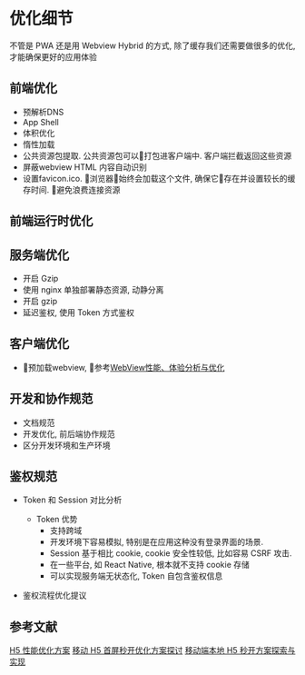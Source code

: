 # 优化细节

不管是 PWA 还是用 Webview Hybrid 的方式, 除了缓存我们还需要做很多的优化, 才能确保更好的应用体验

## 前端优化

* 预解析DNS
* App Shell
* 体积优化
* 惰性加载
* 公共资源包提取. 公共资源包可以打包进客户端中. 客户端拦截返回这些资源
* 屏蔽webview HTML 内容自动识别
* 设置favicon.ico. 浏览器始终会加载这个文件, 确保它存在并设置较长的缓存时间. 避免浪费连接资源

## 前端运行时优化

## 服务端优化

* 开启 Gzip
* 使用 nginx 单独部署静态资源, 动静分离
* 开启 gzip
* 延迟鉴权, 使用 Token 方式鉴权


## 客户端优化

* 预加载webview, 参考[WebView性能、体验分析与优化](https://tech.meituan.com/WebViewPerf.html)

## 开发和协作规范

* 文档规范
* 开发优化, 前后端协作规范
* 区分开发环境和生产环境

## 鉴权规范

* Token 和 Session 对比分析

  * Token 优势
    * 支持跨域
    * 开发环境下容易模拟, 特别是在应用这种没有登录界面的场景.
    * Session 基于相比 cookie, cookie 安全性较低, 比如容易 CSRF 攻击.
    * 在一些平台, 如 React Native, 根本就不支持 cookie 存储
    * 可以实现服务端无状态化, Token 自包含鉴权信息

* 鉴权流程优化提议

## 参考文献

[H5 性能优化方案](https://mp.weixin.qq.com/s/pEKpjAhwDMIKQ4fzxix2eQ)
[移动 H5 首屏秒开优化方案探讨](https://blog.cnbang.net/tech/3477/)
[移动端本地 H5 秒开方案探索与实现](https://mp.weixin.qq.com/s/0OR4HJQSDq7nEFUAaX1x5A)
